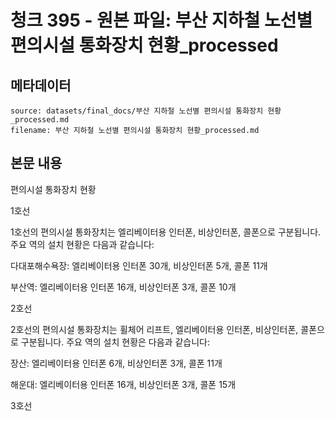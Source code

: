 # 청크 395 - 원본 파일: 부산 지하철 노선별 편의시설 통화장치 현황_processed

## 메타데이터

```
source: datasets/final_docs/부산 지하철 노선별 편의시설 통화장치 현황_processed.md
filename: 부산 지하철 노선별 편의시설 통화장치 현황_processed.md
```

## 본문 내용

편의시설 통화장치 현황

1호선

1호선의 편의시설 통화장치는 엘리베이터용 인터폰, 비상인터폰, 콜폰으로 구분됩니다. 주요 역의 설치 현황은 다음과 같습니다:

다대포해수욕장: 엘리베이터용 인터폰 30개, 비상인터폰 5개, 콜폰 11개

부산역: 엘리베이터용 인터폰 16개, 비상인터폰 3개, 콜폰 10개

2호선

2호선의 편의시설 통화장치는 휠체어 리프트, 엘리베이터용 인터폰, 비상인터폰, 콜폰으로 구분됩니다. 주요 역의 설치 현황은 다음과 같습니다:

장산: 엘리베이터용 인터폰 6개, 비상인터폰 3개, 콜폰 11개

해운대: 엘리베이터용 인터폰 16개, 비상인터폰 3개, 콜폰 15개

3호선